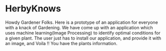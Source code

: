 # HerbyKnows
Howdy Gardener Folks. Here is a prototype of an application for everyone with a knack of Gardening. We have come up with an application which uses machine learning(Image Processing) to identify optimal conditions for a given plant. The user just has to install our application, and provide it with an image, and Voila !! You have the plants information.
